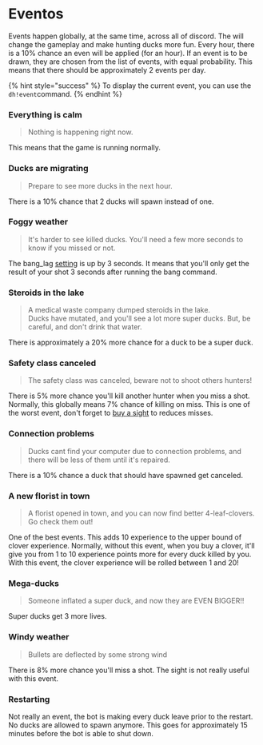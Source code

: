 # Eventos

Events happen globally, at the same time, across all of discord. The will change the gameplay and make hunting ducks more fun. Every hour, there is a 10% chance an even will be applied \(for an hour\). If an event is to be drawn, they are chosen from the list of events, with equal probability. This means that there should be approximately 2 events per day.

{% hint style="success" %}
To display the current event, you can use the `dh!event`command.
{% endhint %}

### Everything is calm

> Nothing is happening right now.

This means that the game is running normally.

### Ducks are migrating

> Prepare to see more ducks in the next hour.

There is a 10% chance that 2 ducks will spawn instead of one.

### Foggy weather

> It's harder to see killed ducks. You'll need a few more seconds to know if you missed or not.

The bang\_lag [setting](../bot-administration/edit-settings-settings-list.md) is up by 3 seconds. It means that you'll only get the result of your shot 3 seconds after running the bang command.

### Steroids in the lake

> A medical waste company dumped steroids in the lake.   
> Ducks have mutated, and you'll see a lot more super ducks. But, be careful, and don't drink that water.

There is approximately a 20% more chance for a duck to be a super duck.

### Safety class canceled

> The safety class was canceled, beware not to shoot others hunters!

There is 5% more chance you'll kill another hunter when you miss a shot. Normally, this globally means 7% chance of killing on miss. This is one of the worst event, don't forget to [buy a sight](store-items.md) to reduces misses.

### Connection problems

> Ducks cant find your computer due to connection problems, and there will be less of them until it's repaired.

There is a 10% chance a duck that should have spawned get canceled.

### A new florist in town

> A florist opened in town, and you can now find better 4-leaf-clovers. Go check them out!

One of the best events. This adds 10 experience to the upper bound of clover experience. Normally, without this event, when you buy a clover, it'll give you from 1 to 10 experience points more for every duck killed by you. With this event, the clover experience will be rolled between 1 and 20!

### Mega-ducks

> Someone inflated a super duck, and now they are EVEN BIGGER!!

Super ducks get 3 more lives.

### Windy weather

> Bullets are deflected by some strong wind

There is 8% more chance you'll miss a shot. The sight is not really useful with this event.

### Restarting

Not really an event, the bot is making every duck leave prior to the restart. No ducks are allowed to spawn anymore. This goes for approximately 15 minutes before the bot is able to shut down.

